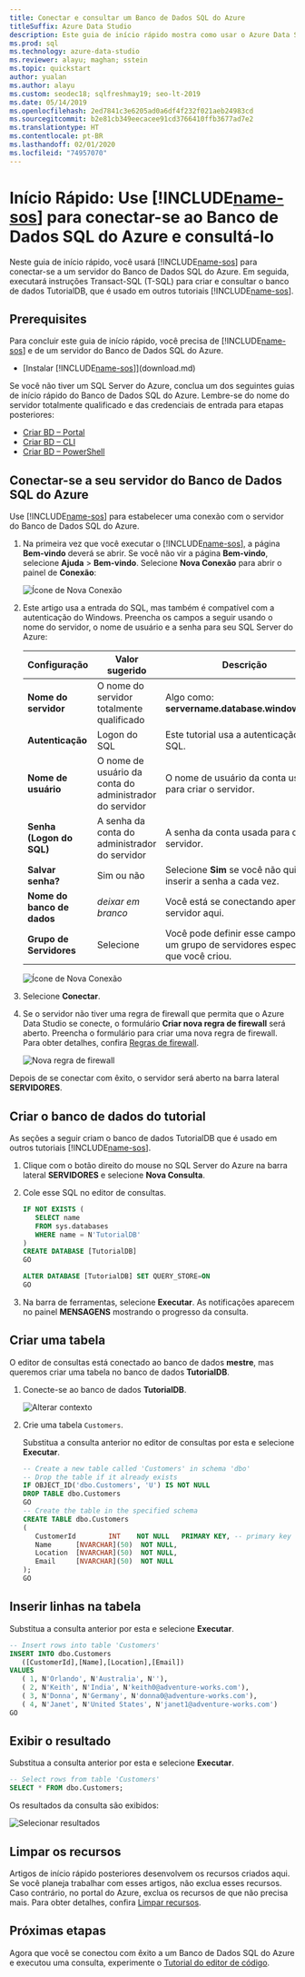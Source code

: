 ```yaml
---
title: Conectar e consultar um Banco de Dados SQL do Azure
titleSuffix: Azure Data Studio
description: Este guia de início rápido mostra como usar o Azure Data Studio para conectar-se a um Banco de Dados SQL e executar uma consulta
ms.prod: sql
ms.technology: azure-data-studio
ms.reviewer: alayu; maghan; sstein
ms.topic: quickstart
author: yualan
ms.author: alayu
ms.custom: seodec18; sqlfreshmay19; seo-lt-2019
ms.date: 05/14/2019
ms.openlocfilehash: 2ed7841c3e6205ad0a6df4f232f021aeb24983cd
ms.sourcegitcommit: b2e81cb349eecacee91cd3766410ffb3677ad7e2
ms.translationtype: HT
ms.contentlocale: pt-BR
ms.lasthandoff: 02/01/2020
ms.locfileid: "74957070"
---
```

# <a name="quickstart-use-includename-sosincludesname-sos-shortmd-to-connect-and-query-azure-sql-database"></a>Início Rápido: Use [!INCLUDE[name-sos](../includes/name-sos-short.md)] para conectar-se ao Banco de Dados SQL do Azure e consultá-lo

Neste guia de início rápido, você usará [!INCLUDE[name-sos](../includes/name-sos-short.md)] para conectar-se a um servidor do Banco de Dados SQL do Azure. Em seguida, executará instruções Transact-SQL (T-SQL) para criar e consultar o banco de dados TutorialDB, que é usado em outros tutoriais [!INCLUDE[name-sos](../includes/name-sos-short.md)].

## <a name="prerequisites"></a>Prerequisites

Para concluir este guia de início rápido, você precisa de [!INCLUDE[name-sos](../includes/name-sos-short.md)] e de um servidor do Banco de Dados SQL do Azure.

- [Instalar [!INCLUDE[name-sos](../includes/name-sos-short.md)]](download.md)

Se você não tiver um SQL Server do Azure, conclua um dos seguintes guias de início rápido do Banco de Dados SQL do Azure. Lembre-se do nome do servidor totalmente qualificado e das credenciais de entrada para etapas posteriores:

- [Criar BD – Portal](https://docs.microsoft.com/azure/sql-database/sql-database-get-started-portal)
- [Criar BD – CLI](https://docs.microsoft.com/azure/sql-database/sql-database-get-started-cli)
- [Criar BD – PowerShell](https://docs.microsoft.com/azure/sql-database/sql-database-get-started-powershell)


## <a name="connect-to-your-azure-sql-database-server"></a>Conectar-se a seu servidor do Banco de Dados SQL do Azure

Use [!INCLUDE[name-sos](../includes/name-sos-short.md)] para estabelecer uma conexão com o servidor do Banco de Dados SQL do Azure.

1. Na primeira vez que você executar o [!INCLUDE[name-sos](../includes/name-sos-short.md)], a página **Bem-vindo** deverá se abrir. Se você não vir a página **Bem-vindo**, selecione **Ajuda** > **Bem-vindo**. Selecione **Nova Conexão** para abrir o painel de **Conexão**:
   
   ![Ícone de Nova Conexão](media/quickstart-sql-database/new-connection-icon.png)

2. Este artigo usa a entrada do SQL, mas também é compatível com a autenticação do Windows. Preencha os campos a seguir usando o nome do servidor, o nome de usuário e a senha para seu SQL Server do Azure:

   | Configuração       | Valor sugerido | Descrição |
   | ------------ | ------------------ | ------------------------------------------------- | 
   | **Nome do servidor** | O nome do servidor totalmente qualificado | Algo como: **servername.database.windows.net**. |
   | **Autenticação** | Logon do SQL| Este tutorial usa a autenticação do SQL. |
   | **Nome de usuário** | O nome de usuário da conta do administrador do servidor | O nome de usuário da conta usada para criar o servidor. |
   | **Senha (Logon do SQL)** | A senha da conta do administrador do servidor | A senha da conta usada para criar o servidor. |
   | **Salvar senha?** | Sim ou não | Selecione **Sim** se você não quiser inserir a senha a cada vez. |
   | **Nome do banco de dados** | *deixar em branco* | Você está se conectando apenas ao servidor aqui. |
   | **Grupo de Servidores** | Selecione <Default> | Você pode definir esse campo para um grupo de servidores específico que você criou. | 

   ![Ícone de Nova Conexão](media/quickstart-sql-database/new-connection-screen.png)  

3. Selecione **Conectar**.

4. Se o servidor não tiver uma regra de firewall que permita que o Azure Data Studio se conecte, o formulário **Criar nova regra de firewall** será aberto. Preencha o formulário para criar uma nova regra de firewall. Para obter detalhes, confira [Regras de firewall](https://docs.microsoft.com/azure/sql-database/sql-database-firewall-configure).

   ![Nova regra de firewall](media/quickstart-sql-database/firewall.png)  

Depois de se conectar com êxito, o servidor será aberto na barra lateral **SERVIDORES**.

## <a name="create-the-tutorial-database"></a>Criar o banco de dados do tutorial

As seções a seguir criam o banco de dados TutorialDB que é usado em outros tutoriais [!INCLUDE[name-sos](../includes/name-sos-short.md)].

1. Clique com o botão direito do mouse no SQL Server do Azure na barra lateral **SERVIDORES** e selecione **Nova Consulta**.

1. Cole esse SQL no editor de consultas.

   ```sql
   IF NOT EXISTS (
      SELECT name
      FROM sys.databases
      WHERE name = N'TutorialDB'
   )
   CREATE DATABASE [TutorialDB]
   GO

   ALTER DATABASE [TutorialDB] SET QUERY_STORE=ON
   GO
   ```

1. Na barra de ferramentas, selecione **Executar**. As notificações aparecem no painel **MENSAGENS** mostrando o progresso da consulta.

## <a name="create-a-table"></a>Criar uma tabela

O editor de consultas está conectado ao banco de dados **mestre**, mas queremos criar uma tabela no banco de dados **TutorialDB**. 

1. Conecte-se ao banco de dados **TutorialDB**.

   ![Alterar contexto](media/quickstart-sql-database/change-context2.png)



1. Crie uma tabela `Customers`. 

   Substitua a consulta anterior no editor de consultas por esta e selecione **Executar**.

   ```sql
   -- Create a new table called 'Customers' in schema 'dbo'
   -- Drop the table if it already exists
   IF OBJECT_ID('dbo.Customers', 'U') IS NOT NULL
   DROP TABLE dbo.Customers
   GO
   -- Create the table in the specified schema
   CREATE TABLE dbo.Customers
   (
      CustomerId        INT    NOT NULL   PRIMARY KEY, -- primary key column
      Name      [NVARCHAR](50)  NOT NULL,
      Location  [NVARCHAR](50)  NOT NULL,
      Email     [NVARCHAR](50)  NOT NULL
   );
   GO
   ```


## <a name="insert-rows-into-the-table"></a>Inserir linhas na tabela

Substitua a consulta anterior por esta e selecione **Executar**.

   ```sql
   -- Insert rows into table 'Customers'
   INSERT INTO dbo.Customers
      ([CustomerId],[Name],[Location],[Email])
   VALUES
      ( 1, N'Orlando', N'Australia', N''),
      ( 2, N'Keith', N'India', N'keith0@adventure-works.com'),
      ( 3, N'Donna', N'Germany', N'donna0@adventure-works.com'),
      ( 4, N'Janet', N'United States', N'janet1@adventure-works.com')
   GO
   ```

## <a name="view-the-result"></a>Exibir o resultado

Substitua a consulta anterior por esta e selecione **Executar**.

   ```sql
   -- Select rows from table 'Customers'
   SELECT * FROM dbo.Customers;
   ```

Os resultados da consulta são exibidos:

   ![Selecionar resultados](media/quickstart-sql-database/select-results2.png)


## <a name="clean-up-resources"></a>Limpar os recursos

Artigos de início rápido posteriores desenvolvem os recursos criados aqui. Se você planeja trabalhar com esses artigos, não exclua esses recursos. Caso contrário, no portal do Azure, exclua os recursos de que não precisa mais. Para obter detalhes, confira [Limpar recursos](https://docs.microsoft.com/azure/sql-database/sql-database-get-started-portal#clean-up-resources).

## <a name="next-steps"></a>Próximas etapas

Agora que você se conectou com êxito a um Banco de Dados SQL do Azure e executou uma consulta, experimente o [Tutorial do editor de código](tutorial-sql-editor.md).
